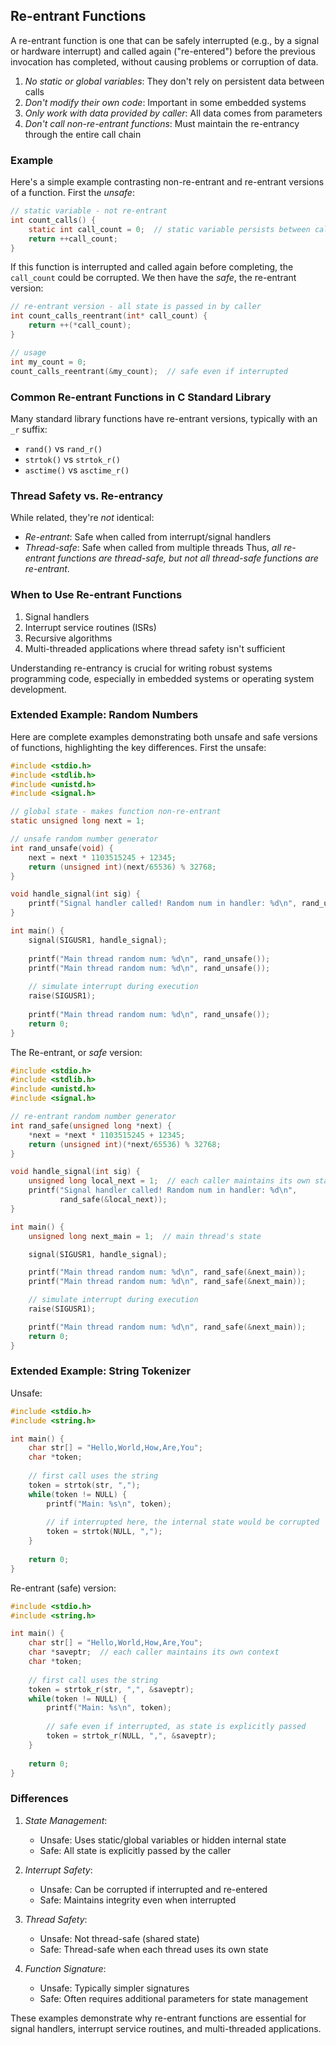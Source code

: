 
## Re-entrant Functions

A re-entrant function is one that can be safely interrupted (e.g., by a signal or
hardware interrupt) and called again ("re-entered") before the previous invocation
has completed, without causing problems or corruption of data.

1. *No static or global variables*: They don't rely on persistent data
   between calls
2. *Don't modify their own code*: Important in some embedded systems
3. *Only work with data provided by caller*: All data comes from parameters
4. *Don't call non-re-entrant functions*: Must maintain the re-entrancy
   through the entire call chain


### Example

Here's a simple example contrasting non-re-entrant and re-entrant versions
of a function. First the *unsafe*:

```c
// static variable - not re-entrant
int count_calls() {
    static int call_count = 0;  // static variable persists between calls
    return ++call_count;
}
```

If this function is interrupted and called again before completing, the `call_count`
could be corrupted. We then have the *safe*, the re-entrant version:

```c
// re-entrant version - all state is passed in by caller
int count_calls_reentrant(int* call_count) {
    return ++(*call_count);
}

// usage
int my_count = 0;
count_calls_reentrant(&my_count);  // safe even if interrupted
```


### Common Re-entrant Functions in C Standard Library

Many standard library functions have re-entrant versions, typically with an `_r` suffix:

- `rand()` vs `rand_r()`
- `strtok()` vs `strtok_r()`
- `asctime()` vs `asctime_r()`


### Thread Safety vs. Re-entrancy

While related, they're *not* identical:
- *Re-entrant*: Safe when called from interrupt/signal handlers
- *Thread-safe*: Safe when called from multiple threads
Thus, *all re-entrant functions are thread-safe, but not all thread-safe functions are re-entrant*.


### When to Use Re-entrant Functions

1. Signal handlers
2. Interrupt service routines (ISRs)
3. Recursive algorithms
4. Multi-threaded applications where thread safety isn't sufficient

Understanding re-entrancy is crucial for writing robust systems programming code,
especially in embedded systems or operating system development.


### Extended Example: Random Numbers

Here are complete examples demonstrating both unsafe and safe versions of functions,
highlighting the key differences. First the unsafe:


```c
#include <stdio.h>
#include <stdlib.h>
#include <unistd.h>
#include <signal.h>

// global state - makes function non-re-entrant
static unsigned long next = 1;

// unsafe random number generator
int rand_unsafe(void) {
    next = next * 1103515245 + 12345;
    return (unsigned int)(next/65536) % 32768;
}

void handle_signal(int sig) {
    printf("Signal handler called! Random num in handler: %d\n", rand_unsafe());
}

int main() {
    signal(SIGUSR1, handle_signal);
    
    printf("Main thread random num: %d\n", rand_unsafe());
    printf("Main thread random num: %d\n", rand_unsafe());
    
    // simulate interrupt during execution
    raise(SIGUSR1);
    
    printf("Main thread random num: %d\n", rand_unsafe());
    return 0;
}
```

The Re-entrant, or *safe* version:

```c
#include <stdio.h>
#include <stdlib.h>
#include <unistd.h>
#include <signal.h>

// re-entrant random number generator
int rand_safe(unsigned long *next) {
    *next = *next * 1103515245 + 12345;
    return (unsigned int)(*next/65536) % 32768;
}

void handle_signal(int sig) {
    unsigned long local_next = 1;  // each caller maintains its own state
    printf("Signal handler called! Random num in handler: %d\n", 
           rand_safe(&local_next));
}

int main() {
    unsigned long next_main = 1;  // main thread's state

    signal(SIGUSR1, handle_signal);

    printf("Main thread random num: %d\n", rand_safe(&next_main));
    printf("Main thread random num: %d\n", rand_safe(&next_main));

    // simulate interrupt during execution
    raise(SIGUSR1);

    printf("Main thread random num: %d\n", rand_safe(&next_main));
    return 0;
}
```

### Extended Example: String Tokenizer

Unsafe:

```c
#include <stdio.h>
#include <string.h>

int main() {
    char str[] = "Hello,World,How,Are,You";
    char *token;
    
    // first call uses the string
    token = strtok(str, ",");
    while(token != NULL) {
        printf("Main: %s\n", token);
        
        // if interrupted here, the internal state would be corrupted
        token = strtok(NULL, ",");
    }
    
    return 0;
}
```

Re-entrant (safe) version:

```c
#include <stdio.h>
#include <string.h>

int main() {
    char str[] = "Hello,World,How,Are,You";
    char *saveptr;  // each caller maintains its own context
    char *token;
    
    // first call uses the string
    token = strtok_r(str, ",", &saveptr);
    while(token != NULL) {
        printf("Main: %s\n", token);
        
        // safe even if interrupted, as state is explicitly passed
        token = strtok_r(NULL, ",", &saveptr);
    }
    
    return 0;
}
```

### Differences

1. *State Management*:
   - Unsafe: Uses static/global variables or hidden internal state
   - Safe: All state is explicitly passed by the caller

2. *Interrupt Safety*:
   - Unsafe: Can be corrupted if interrupted and re-entered
   - Safe: Maintains integrity even when interrupted

3. *Thread Safety*:
   - Unsafe: Not thread-safe (shared state)
   - Safe: Thread-safe when each thread uses its own state

4. *Function Signature*:
   - Unsafe: Typically simpler signatures
   - Safe: Often requires additional parameters for state management

These examples demonstrate why re-entrant functions are essential for
signal handlers, interrupt service routines, and multi-threaded applications.

